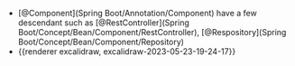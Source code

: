 - [@Component](Spring Boot/Annotation/Component) have a few descendant such as [@RestController](Spring Boot/Concept/Bean/Component/RestController), [@Respository](Spring Boot/Concept/Bean/Component/Repository)
- {{renderer excalidraw, excalidraw-2023-05-23-19-24-17}}